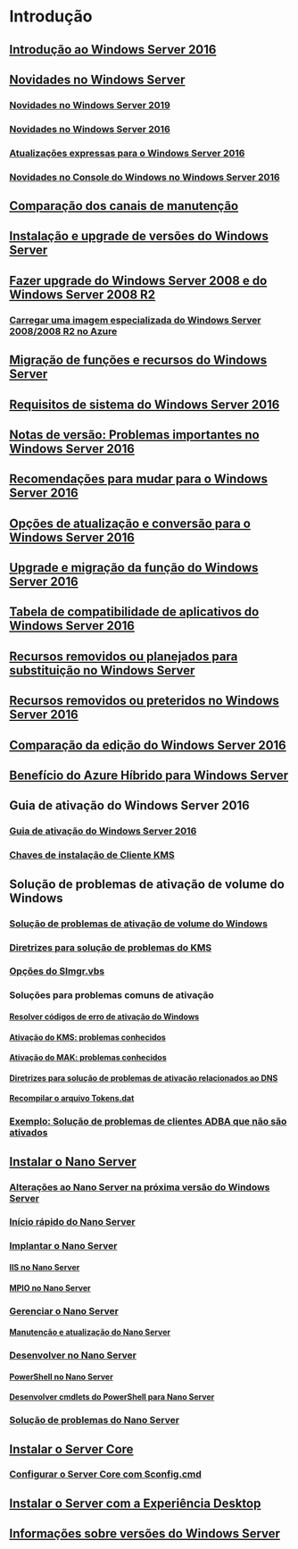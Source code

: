 # Introdução
## [Introdução ao Windows Server 2016](Server-Basics.md)
## [Novidades no Windows Server](whats-new-in-windows-server.md)
### [Novidades no Windows Server 2019](../get-started-19/whats-new-19.md)
### [Novidades no Windows Server 2016](whats-new-in-windows-server-2016.md)
### [Atualizações expressas para o Windows Server 2016](express-updates.md)
### [Novidades no Console do Windows no Windows Server 2016](whats-new-in-console.md)
## [Comparação dos canais de manutenção](..\get-started-19\servicing-channels-19.md)
## [Instalação e upgrade de versões do Windows Server](Installation-and-Upgrade.md)
## [Fazer upgrade do Windows Server 2008 e do Windows Server 2008 R2](modernize-windows-server-2008.md)
### [Carregar uma imagem especializada do Windows Server 2008/2008 R2 no Azure](uploading-specialized-WS08-image-to-azure.md)
## [Migração de funções e recursos do Windows Server](Migrate-Roles-and-Features.md)
## [Requisitos de sistema do Windows Server 2016](System-Requirements.md)
## [Notas de versão: Problemas importantes no Windows Server 2016](Windows-Server-2016-GA-Release-Notes.md)
## [Recomendações para mudar para o Windows Server 2016](Recommendations-moving-to-Server2016.md)
## [Opções de atualização e conversão para o Windows Server 2016](Supported-Upgrade-paths.md)
## [Upgrade e migração da função do Windows Server 2016](Server-Role-Upgradeability-Table.md)
## [Tabela de compatibilidade de aplicativos do Windows Server 2016](Server-Application-compatibility.md)
## [Recursos removidos ou planejados para substituição no Windows Server](../get-started-19/removed-features.md)
## [Recursos removidos ou preteridos no Windows Server 2016](Deprecated-Features.md)
## [Comparação da edição do Windows Server 2016](2016-Edition-Comparison.md)
## [Benefício do Azure Híbrido para Windows Server](azure-hybrid-benefit.md)
## Guia de ativação do Windows Server 2016
### [Guia de ativação do Windows Server 2016](Server-2016-activation.md)
### [Chaves de instalação de Cliente KMS](KMSclientkeys.md)
## Solução de problemas de ativação de volume do Windows
### [Solução de problemas de ativação de volume do Windows](activation-troubleshooting-guide.md)
### [Diretrizes para solução de problemas do KMS](activation-troubleshoot-kms-general.md)
### [Opções do Slmgr.vbs](activation-slmgr-vbs-options.md)
### Soluções para problemas comuns de ativação
#### [Resolver códigos de erro de ativação do Windows](activation-error-codes.md)
#### [Ativação do KMS: problemas conhecidos](activation-troubleshoot-KMS-issues.md)
#### [Ativação do MAK: problemas conhecidos](activation-troubleshoot-MAK-issues.md)
#### [Diretrizes para solução de problemas de ativação relacionados ao DNS](common-troubleshooting-procedures-kms-dns.md)
#### [Recompilar o arquivo Tokens.dat](activation-rebuild-tokens-dat-file.md)
### [Exemplo: Solução de problemas de clientes ADBA que não são ativados](activation-troubleshoot-adba-clients.md)
## [Instalar o Nano Server](Getting-started-with-Nano-Server.md)
### [Alterações ao Nano Server na próxima versão do Windows Server](nano-in-semi-annual-channel.md)
### [Início rápido do Nano Server](Nano-Server-Quick-start.md)
### [Implantar o Nano Server](Deploy-Nano-Server.md)
#### [IIS no Nano Server](IIS-on-Nano-Server.md)
#### [MPIO no Nano Server](MPIO-on-Nano-Server.md)
### [Gerenciar o Nano Server](Manage-Nano-Server.md)
#### [Manutenção e atualização do Nano Server](Update-Nano-Server.md)
### [Desenvolver no Nano Server](Developing-on-Nano-Server.md)
#### [PowerShell no Nano Server](powershell-on-Nano-Server.md)
#### [Desenvolver cmdlets do PowerShell para Nano Server](Developing-powershell-Cmdlets-for-Nano-Server.md)
### [Solução de problemas do Nano Server](Troubleshooting-Nano-Server.md)
## [Instalar o Server Core](Getting-started-with-Server-Core.md)
### [Configurar o Server Core com Sconfig.cmd](Sconfig-on-WS2016.md)
## [Instalar o Server com a Experiência Desktop](Getting-started-with-Server-with-Desktop-Experience.md)
## [Informações sobre versões do Windows Server](windows-server-release-info.md)
